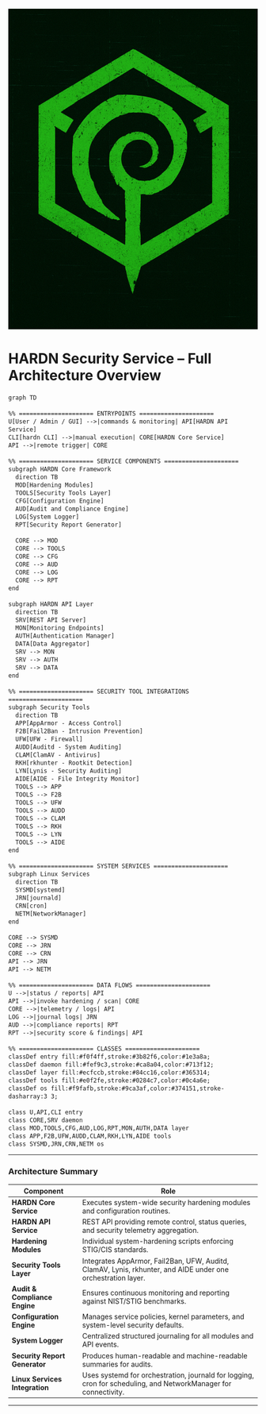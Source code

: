 ![HARDN Logo](docs/assets/IMG_1233.jpeg)
# HARDN Security Service – Full Architecture Overview

```mermaid
graph TD

%% ===================== ENTRYPOINTS =====================
U[User / Admin / GUI] -->|commands & monitoring| API[HARDN API Service]
CLI[hardn CLI] -->|manual execution| CORE[HARDN Core Service]
API -->|remote trigger| CORE

%% ===================== SERVICE COMPONENTS =====================
subgraph HARDN Core Framework
  direction TB
  MOD[Hardening Modules]
  TOOLS[Security Tools Layer]
  CFG[Configuration Engine]
  AUD[Audit and Compliance Engine]
  LOG[System Logger]
  RPT[Security Report Generator]

  CORE --> MOD
  CORE --> TOOLS
  CORE --> CFG
  CORE --> AUD
  CORE --> LOG
  CORE --> RPT
end

subgraph HARDN API Layer
  direction TB
  SRV[REST API Server]
  MON[Monitoring Endpoints]
  AUTH[Authentication Manager]
  DATA[Data Aggregator]
  SRV --> MON
  SRV --> AUTH
  SRV --> DATA
end

%% ===================== SECURITY TOOL INTEGRATIONS =====================
subgraph Security Tools
  direction TB
  APP[AppArmor - Access Control]
  F2B[Fail2Ban - Intrusion Prevention]
  UFW[UFW - Firewall]
  AUDD[Auditd - System Auditing]
  CLAM[ClamAV - Antivirus]
  RKH[rkhunter - Rootkit Detection]
  LYN[Lynis - Security Auditing]
  AIDE[AIDE - File Integrity Monitor]
  TOOLS --> APP
  TOOLS --> F2B
  TOOLS --> UFW
  TOOLS --> AUDD
  TOOLS --> CLAM
  TOOLS --> RKH
  TOOLS --> LYN
  TOOLS --> AIDE
end

%% ===================== SYSTEM SERVICES =====================
subgraph Linux Services
  direction TB
  SYSMD[systemd]
  JRN[journald]
  CRN[cron]
  NETM[NetworkManager]
end

CORE --> SYSMD
CORE --> JRN
CORE --> CRN
API --> JRN
API --> NETM

%% ===================== DATA FLOWS =====================
U -->|status / reports| API
API -->|invoke hardening / scan| CORE
CORE -->|telemetry / logs| API
LOG -->|journal logs| JRN
AUD -->|compliance reports| RPT
RPT -->|security score & findings| API

%% ===================== CLASSES =====================
classDef entry fill:#f0f4ff,stroke:#3b82f6,color:#1e3a8a;
classDef daemon fill:#fef9c3,stroke:#ca8a04,color:#713f12;
classDef layer fill:#ecfccb,stroke:#84cc16,color:#365314;
classDef tools fill:#e0f2fe,stroke:#0284c7,color:#0c4a6e;
classDef os fill:#f9fafb,stroke:#9ca3af,color:#374151,stroke-dasharray:3 3;

class U,API,CLI entry
class CORE,SRV daemon
class MOD,TOOLS,CFG,AUD,LOG,RPT,MON,AUTH,DATA layer
class APP,F2B,UFW,AUDD,CLAM,RKH,LYN,AIDE tools
class SYSMD,JRN,CRN,NETM os
```

---

### Architecture Summary

| Component | Role |
|------------|------|
| **HARDN Core Service** | Executes system-wide security hardening modules and configuration routines. |
| **HARDN API Service** | REST API providing remote control, status queries, and security telemetry aggregation. |
| **Hardening Modules** | Individual system-hardening scripts enforcing STIG/CIS standards. |
| **Security Tools Layer** | Integrates AppArmor, Fail2Ban, UFW, Auditd, ClamAV, Lynis, rkhunter, and AIDE under one orchestration layer. |
| **Audit & Compliance Engine** | Ensures continuous monitoring and reporting against NIST/STIG benchmarks. |
| **Configuration Engine** | Manages service policies, kernel parameters, and system-level security defaults. |
| **System Logger** | Centralized structured journaling for all modules and API events. |
| **Security Report Generator** | Produces human-readable and machine-readable summaries for audits. |
| **Linux Services Integration** | Uses systemd for orchestration, journald for logging, cron for scheduling, and NetworkManager for connectivity. |

---
